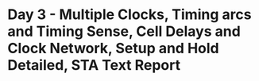 # Day 3 - Multiple Clocks, Timing arcs and Timing Sense, Cell Delays and Clock Network, Setup and Hold Detailed, STA Text Report

## 

